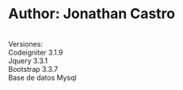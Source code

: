 # Author: Jonathan Castro
<br>
Versiones:
<br>
Codeigniter 3.1.9
<br>
Jquery 3.3.1
<br>
Bootstrap 3.3.7
<br>
Base de datos Mysql

